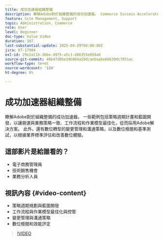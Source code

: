 ```yaml
---
title: 成功加速器組織整備
description: 瞭解Adobe對於組織整備的成功加速器。 Commerce Success Accelerator組織整備可協助進行策略規劃、工作流程、變更管理和數位審查。
feature: Site Management, Support
topic: Administration, Commerce
role: User
level: Beginner
doc-type: Value Video
duration: 107
last-substantial-update: 2025-04-29T00:00:00Z
jira: KT-17904
exl-id: 29e2a11b-1bbe-4975-a5c1-d86355e858a0
source-git-commit: 46647d0be34b804a59dcaebaabe68630dc7051ac
workflow-type: tm+mt
source-wordcount: '124'
ht-degree: 0%

---
```


# 成功加速器組織整備

瞭解Adobe對於組織整備的成功加速器。 一些範例包括策略週期計畫和藍圖開發，以讓營運與業務策略一致、工作流程和作業模型最佳化，從而採用Adobe解決方案。 此外，還有數位轉型的變更管理和溝通策略，以及數位檢閱和基準測試，以根據業界標準評估和改善數位體驗。

## 這部影片是給誰看的？

* 電子商務管理員
* 技術銷售機會
* 業務分析人員

## 視訊內容 {#video-content}

* 策略週期規劃與藍圖開發
* 工作流程與作業模型最佳化與控管
* 變更管理與溝通策略
* 數位檢閱和效能評定

>[!VIDEO](https://video.tv.adobe.com/v/3457892/?learn=on&enablevpops)
